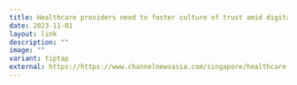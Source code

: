 ```yaml
---
title: Healthcare providers need to foster culture of trust amid digital revolution
date: 2023-11-01
layout: link
description: ""
image: ""
variant: tiptap
external: https://https://www.channelnewsasia.com/singapore/healthcare-providers-foster-culture-trust-amid-digital-revolution-artificial-intelligence-telemedicine-3886006
---
```


